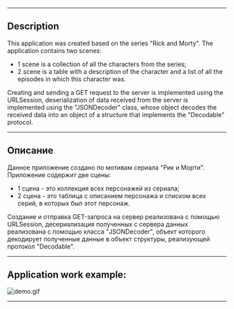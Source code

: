 ___
## Description
This application was created based on the series "Rick and Morty". The application contains two scenes:

* 1 scene is a collection of all the characters from the series;
* 2 scene is a table with a description of the character and a list of all the episodes in which this character was.

Creating and sending a GET request to the server is implemented using the URLSession, deserialization of data received from the server is implemented using the "JSONDecoder" class, whose object decodes the received data into an object of a structure that implements the "Decodable" protocol.
___
## Описание
Данное приложение создано по мотивам сериала "Рик и Морти". Приложение содержит две сцены:

* 1 сцена - это коллекция всех персонажей из сериала;
* 2 сцена - это таблица с описанием персонажа и списком всех серий, в которых был этот персонаж.

Создание и отправка GET-запроса на сервер реализована с помощью URLSession, десериализация полученных с сервера данных реализована с помощью класса "JSONDecoder", объект которого декодирует полученные данные в объект структуры, реализующей протокол "Decodable".
___
## Application work example:
![demo.gif](Demo.gif)
___